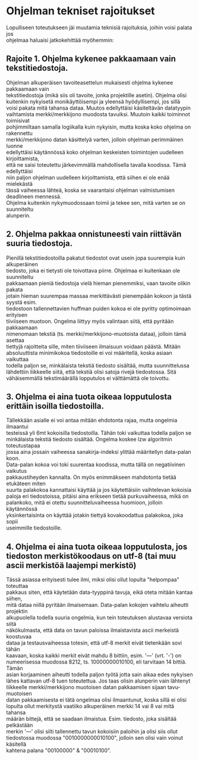 # Ohjelman tekniset rajoitukset

Lopulliseen toteutukseen jäi muutamia teknisiä rajoituksia, joihin voisi palata jos  
ohjelmaa haluaisi jatkokehittää myöhemmin:  

## Rajoite 1. Ohjelma kykenee pakkaamaan vain tekstitiedostoja.

Ohjelman alkuperäisen tavoiteasettelun mukaisesti ohjelma kykenee pakkaamaan vain  
tekstitiedostoja (mikä siis oli tavoite, jonka projektille asetin). Ohjelma olisi  
kuitenkin nykyisetä monikäyttöisempi ja yleensä hyödyllisempi, jos sillä  
voisi pakata mitä tahansa dataa. Muutos edellyttäisi käsiteltävän datatyypin  
vaihtamista merkki/merkkijono muodosta tavuiksi. Muutoin kaikki toiminnot toimisivat  
pohjimmiltaan samalla logiikalla kuin nykyisin, mutta koska koko ohjelma on rakennettu  
merkki/merkkijono datan käsittelyä varten, jolloin ohjelman perimmäinen luonne  
edellyttäisi käytännössä koko ohjelman keskeisten toimintojen uudelleen kirjoittamista,  
että ne saisi toteutettu järkevimmällä mahdollisella tavalla koodissa. Tämä edellyttäisi  
niin paljon ohjelman uudelleen kirjoittamista, että siihen ei ole enää mielekästä  
tässä vaiheessa lähteä, koska se vaarantaisi ohjelman valmistumisen deadlineen mennessä.  
Ohjelma kuitenkin nykymuodossaan toimii ja tekee sen, mitä varten se on suunniteltu  
alunperin.  

## 2. Ohjelma pakkaa onnistuneesti vain riittävän suuria tiedostoja.

Pienillä tekstitiedostoilla pakatut tiedostot ovat usein jopa suurempia kuin alkuperäinen  
tiedosto, joka ei tietysti ole toivottava piirre. Ohjelmaa ei kuitenkaan ole suunniteltu  
pakkaamaan pieniä tiedostoja vielä hieman pienemmiksi, vaan tavoite olikin pakata  
jotain hieman suurempaa massaa merkittävästi pienempään kokoon ja tästä syystä esim.  
tiedostoon tallennettavien huffman puiden kokoa ei ole pyritty optimoimaan erityisen  
tiiviiseen muotoon. Ongelma liittyy myös valintaan siitä, että pyritään pakkaamaan  
nimenomaan tekstiä (ts. merkki/merkkijono-muotoista dataa), jolloin tämä asettaa  
tiettyjä rajoitteita sille, miten tiiviiseen ilmaisuun voidaan päästä. Mitään  
absoluuttista minimikokoa tiedostoille ei voi määritellä, koska asiaan vaikuttaa  
todella paljon se, minkälaista tekstiä tiedosto sisältää, mutta suunnittelussa  
lähdettiin liikkeelle siitä, että tekstiä olisi satoja rivejä tiedostossa. Sitä  
vähäisemmällä tekstimäärällä lopputulos ei välttämättä ole toivottu.  

## 3. Ohjelma ei aina tuota oikeaa lopputulosta erittäin isoilla tiedostoilla.

Tällekkään asialle ei voi antaa mitään ehdotonta rajaa, mutta ongelmia ilmaantui  
testeissä yli 6mt kokoisilla tiedostoilla. Tähän toki vaikuttaa todella paljon se  
minkälaista tekstiä tiedosto sisältää. Ongelma koskee lzw algoritmin toteutustapaa  
jossa aina jossain vaiheessa sanakirja-indeksi ylittää määritellyn data-palan koon.  
Data-palan kokoa voi toki suurentaa koodissa, mutta tällä on negatiivinen vaikutus  
pakkaustiheyden kannalta. On myös enimmäkseen mahdotonta tietää etukäteen miten  
suurta palakokoa kannattaisi käyttää ja jos käytettäisiin vaihtelevan kokoisia  
paloja eri tiedostoissa, pitäisi aina erikseen tietää purkuvaiheessa, mikä on  
palankoko, mitä ei otettu suunnitteluvaiheessa huomioon, jolloin käytännössä  
yksinkertaisinta on käyttää jotakin tiettyä kovakoodattua palakokoa, joka sopii  
useimmille tiedostoille.  

## 4. Ohjelma ei aina tuota oikeaa lopputulosta, jos tiedoston merkistökoodaus on utf-8 (tai muu ascii merkistöä laajempi merkistö)

Tässä asiassa erityisesti tulee ilmi, miksi olisi ollut lopulta "helpompaa" toteuttaa  
pakkaus siten, että käytetään data-tyyppinä tavuja, eikä oteta mitään kantaa siihen,  
mitä dataa niillä pyritään ilmaisemaan. Data-palan kokojen vaihtelu aiheutti projektin  
alkupuolella todella suuria ongelmia, kun tein toteutuksen alustavaa versiota siitä  
näkökulmasta, että data on tavun paloissa ilmaistavista ascii merkeistä koostuvaa  
dataa ja testausvaiheessa totesin, että utf-8 merkit eivät tietenkään sovi tähän  
kaavaan, koska kaikki merkit eivät mahdu 8 bittiin, esim. '—' (vrt. '-') on  
numeerisessa muodossa 8212, ts. 10000000010100, eli tarvitaan 14 bittiä. Tämän  
asian korjaaminen aiheutti todella paljon työtä jotta sain aikaa edes nykyisen  
lähes kattavan utf-8 tuen toteutettua. Jos taas olisin alunperin vain lähtenyt  
liikkeelle merkki/merkkijono muotoisen datan pakkaamisen sijaan tavu-muotoisen  
datan pakkaamisesta ei tätä ongelmaa olisi ilmaantunut, koska sillä ei olisi  
lopulta ollut merkitystä vaatiiko alkuperäinen merkki 14 vai 8 vai mitä tahansa  
määrän bittejä, että se saadaan ilmaistua. Esim. tiedosto, joka sisältää pelkästään  
merkin '—' olisi silti tallennettu tavun kokoisiin paloihin ja olisi siis ollut  
tiedostossa muodossa "0010000000010100", jolloin sen olisi vain voinut käsitellä  
kahtena palana "00100000" & "00010100".  
